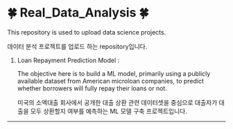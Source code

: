 # 🍀 Real_Data_Analysis 🍀
This repository is used to upload data science projects.


데이터 분석 프로젝트를 업로드 하는 repository입니다.


1. Loan Repayment Prediction Model :

   The objective here is to build a ML model, primarily using a publicly available dataset from American microloan companies, to predict whether borrowers will fully repay their loans or not.
   
   미국의 소액대출 회사에서 공개한 대출 상환 관련 데이터셋을 중심으로 대출자가 대출을 모두 상환할지 여부를 예측하는 ML 모델 구축 프로젝트입니다.
__________________________________________________________________________________________________________________________________

